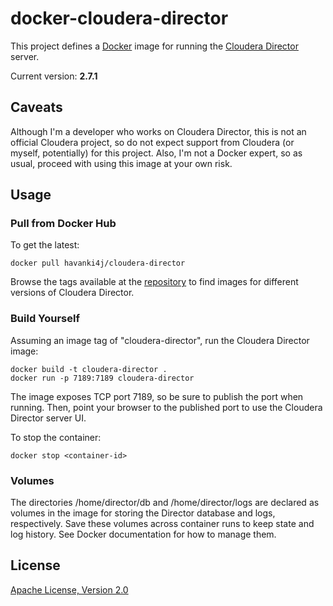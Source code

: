 # docker-cloudera-director

This project defines a [Docker](https://www.docker.com/) image for running the [Cloudera Director](https://www.cloudera.com/products/product-components/cloudera-director.html) server.

Current version: **2.7.1**

## Caveats

Although I'm a developer who works on Cloudera Director, this is not an official Cloudera project, so do not expect support from Cloudera (or myself, potentially) for this project. Also, I'm not a Docker expert, so as usual, proceed with using this image at your own risk.

## Usage

### Pull from Docker Hub

To get the latest:

```
docker pull havanki4j/cloudera-director
```

Browse the tags available at the [repository](https://hub.docker.com/r/havanki4j/cloudera-director/) to find images for different versions of Cloudera Director.

### Build Yourself

Assuming an image tag of "cloudera-director", run the Cloudera Director image:

```
docker build -t cloudera-director .
docker run -p 7189:7189 cloudera-director
```

The image exposes TCP port 7189, so be sure to publish the port when running. Then, point your browser to the published port to use the Cloudera Director server UI.

To stop the container:

```
docker stop <container-id>
```

### Volumes

The directories /home/director/db and /home/director/logs are declared as volumes in the image for storing the Director database and logs, respectively. Save these volumes across container runs to keep state and log history. See Docker documentation for how to manage them.

## License

[Apache License, Version 2.0](http://www.apache.org/licenses/LICENSE-2.0)
